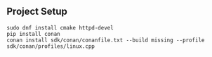 ## Project Setup

```
sudo dnf install cmake httpd-devel
pip install conan
conan install sdk/conan/conanfile.txt --build missing --profile sdk/conan/profiles/linux.cpp
```
